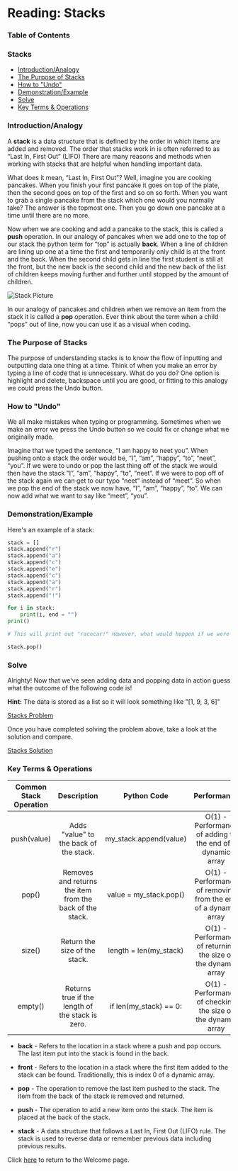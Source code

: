 # Reading: Stacks

### Table of Contents

### Stacks
* [Introduction/Analogy](#h1)
* [The Purpose of Stacks](#h2)
* [How to "Undo"](#h3)
* [Demonstration/Example](#h4)
* [Solve](#h5)
* [Key Terms & Operations](#h6)

### <a name="h1"></a>**Introduction/Analogy**
A **stack** is a data structure that is defined by the order in which items are added and removed. The order that stacks work in is often referred to as “Last In, First Out” (LIFO) There are many reasons and methods when working with stacks that are helpful when handling important data.

What does it mean, “Last In, First Out”? Well, imagine you are cooking pancakes. When you finish your first pancake it goes on top of the plate, then the second goes on top of the first and so on so forth. When you want to grab a single pancake from the stack which one would you normally take? The answer is the topmost one. Then you go down one pancake at a time until there are no more.

Now when we are cooking and add a pancake to the stack, this is called a **push** operation. In our analogy of pancakes when we add one to the top of our stack the python term for “top” is actually **back**. When a line of children are lining up one at a time the first and temporarily only child is at the front and the back. When the second child gets in line the first student is still at the front, but the new back is the second child and the new back of the list of children keeps moving further and further until stopped by the amount of children.

![Stack Picture](https://byui-cse.github.io/cse212-course/lesson03/pancake_stack.jpeg "Pancake Stack")

In our analogy of pancakes and children when we remove an item from the stack it is called a **pop** operation. Ever think about the term when a child “pops” out of line, now you can use it as a visual when coding.

### <a name="h2"></a>**The Purpose of Stacks**
The purpose of understanding stacks is to know the flow of inputting and outputting data one thing at a time. Think of when you make an error by typing a line of code that is unnecessary. What do you do? One option is highlight and delete, backspace until you are good, or fitting to this analogy we could press the Undo button.

### <a name="h3"></a>**How to "Undo"**
We all make mistakes when typing or programming. Sometimes when we make an error we press the Undo button so we could fix or change what we originally made.

Imagine that we typed the sentence, “I am happy to neet you”. When pushing onto a stack the order would be, “I”, “am”, “happy”, “to”, “neet”, “you”. If we were to undo or pop the last thing off of the stack we would then have the stack “I”, “am”, “happy”, “to”, “neet”. If we were to pop off of the stack again we can get to our typo “neet” instead of “meet”. So when we pop the end of the stack we now have, “I”, “am”, “happy”, “to”. We can now add what we want to say like “meet”, “you”.

### <a name="h4"></a>**Demonstration/Example**

Here's an example of a stack:

```python
stack = []
stack.append("r")
stack.append("a")
stack.append("c")
stack.append("e")
stack.append("c")
stack.append("a")
stack.append("r")
stack.append("!")

for i in stack:
    print(i, end = "")
print()

# This will print out "racecar!" However, what would happen if we were to pop the last piece of data that was collected, the "!"? We would simply get "racecar". In order to do this, you simply type:

stack.pop()
```

### <a name="h5"></a>**Solve**
Alrighty! Now that we've seen adding data and popping data in action guess what the outcome of the following code is!

**Hint:** The data is stored as a list so it will look something like "[1, 9, 3, 6]"

[Stacks Problem](Solve_Stacks.py)

Once you have completed solving the problem above, take a look at the solution and compare.

[Stacks Solution](Solve_Stacks_Answer.py)

### <a name="h6"></a>**Key Terms & Operations**

|Common Stack Operation|    Description   |      Python Code     |    Performance    |
|:--------------------:|:----------------:|:--------------------:|:-----------------:|
|push(value)           |Adds "value" to the back of the stack.|my_stack.append(value)|O(1) - Performance of adding to the end of a dynamic array|
|pop()                 |Removes and returns the item from the back of the stack.|value = my_stack.pop()|O(1) - Performance of removing from the end of a dynamic array|
|size()                |Return the size of the stack.|length = len(my_stack)|	O(1) - Performance of returning the size of the dynamic array|
|empty()               |Returns true if the length of the stack is zero.|if len(my_stack) == 0:|O(1) - Performance of checking the size of the dynamic array|


* **back** - Refers to the location in a stack where a push and pop occurs. The last item put into the stack is found in the back.

* **front** - Refers to the location in a stack where the first item added to the stack can be found. Traditionally, this is index 0 of a dynamic array.

* **pop** - The operation to remove the last item pushed to the stack. The item from the back of the stack is removed and returned.

* **push** - The operation to add a new item onto the stack. The item is placed at the back of the stack.

* **stack** - A data structure that follows a Last In, First Out (LIFO) rule. The stack is used to reverse data or remember previous data including previous results.

Click [here](https://github.com/wjacobb/DS-FinalProject/blob/main/DS-FinalProject/Welcome.md) to return to the Welcome page.

